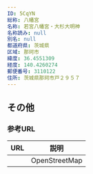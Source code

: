 ```yaml
---
ID: 5CqYN
総称: 八幡宮
名称: 若宮八幡宮・大杉大明神
名称読み: null
別名: null
都道府県: 茨城県
区域: 那珂市
緯度: 36.4551309
経度: 140.4260274
郵便番号: 3110122
住所: 茨城県那珂市戸２９５７
---
```


## その他

### 参考URL

| URL | 説明          |
| --- | ------------- |
|     | OpenStreetMap |
